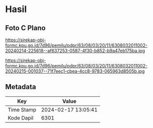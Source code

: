 # Hasil

## Foto C Plano

https://sirekap-obj-formc.kpu.go.id/7d96/pemilu/pdpr/63/08/03/20/11/6308032011002-20240214-225618--af637253-0587-4f30-b852-b9a47eb175ba.jpg

https://sirekap-obj-formc.kpu.go.id/7d96/pemilu/pdpr/63/08/03/20/11/6308032011002-20240215-001037--71f7eec1-cbea-4cc8-9783-065963d8505b.jpg


## Metadata

| Key        | Value               |
| ---------- | ------------------- |
| Time Stamp | 2024-02-17 13:05:41 |
| Kode Dapil | 6301                |



